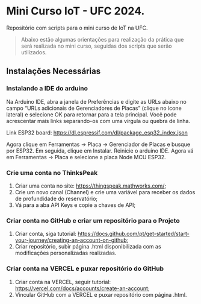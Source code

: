 # Mini Curso IoT - UFC 2024.
Repositório com scripts para o mini curso de IoT na UFC.

> Abaixo estão algumas orientações para realização da prática que será realizada no mini curso, seguidas dos scripts que serão utilizados.

## Instalações Necessárias
### Instalando a IDE do arduino

Na Arduino IDE, abra a janela de Preferências e digite as URLs abaixo no campo “URLs adicionais de Gerenciadores de Placas” (clique no ícone lateral) e selecione OK para retornar para a tela principal. Você pode acrescentar mais links separando-os com uma vírgula ou quebra de linha.

Link ESP32 board: https://dl.espressif.com/dl/package_esp32_index.json

Agora clique em Ferramentas → Placa → Gerenciador de Placas e busque por ESP32. Em seguida, clique em Instalar. Reinicie o arduino IDE. Agora vá em Ferramentas → Placa e selecione a placa Node MCU ESP32.

### Crie uma conta no ThinksPeak

1. Criar uma conta no site: https://thingspeak.mathworks.com/;
2. Crie um novo canal (Channel) e crie uma variável para receber os dados de profundidade do reservatório;
3. Vá para a aba API Keys e copie a chaves de API;

### Criar conta no GitHub e criar um repositório para o Projeto
1. Criar conta, siga tutorial: https://docs.github.com/pt/get-started/start-your-journey/creating-an-account-on-github;
2. Criar repositório, subir página .html disponibilizada com as modificações personalizadas realizadas.

### Criar conta na VERCEL e puxar repositório do GitHub
1. Criar conta na VERCEL, seguir tutorial: https://vercel.com/docs/accounts/create-an-account;
2. Vincular GitHub com a VERCEL e puxar repositório com página .html.
